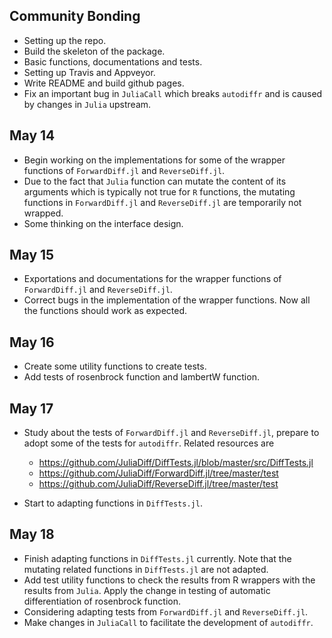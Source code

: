 ## Community Bonding

* Setting up the repo.
* Build the skeleton of the package.
* Basic functions, documentations and tests.
* Setting up Travis and Appveyor.
* Write README and build github pages.
* Fix an important bug in `JuliaCall` which breaks `autodiffr` and is caused by changes in `Julia` upstream.

## May 14

* Begin working on the implementations for some of the wrapper functions of `ForwardDiff.jl` and `ReverseDiff.jl`.
* Due to the fact that `Julia` function can mutate the  content of its arguments which is typically not true for `R` functions, the mutating functions in `ForwardDiff.jl` and `ReverseDiff.jl` are temporarily not wrapped.
* Some thinking on the interface design.

## May 15

* Exportations and documentations for the wrapper functions of `ForwardDiff.jl` and `ReverseDiff.jl`.
* Correct bugs in the implementation of the wrapper functions. Now all the functions should work as expected.

## May 16

* Create some utility functions to create tests.
* Add tests of rosenbrock function and lambertW function.

## May 17

* Study about the tests of `ForwardDiff.jl` and `ReverseDiff.jl`, prepare to adopt some of the tests for `autodiffr`. Related resources are
  * <https://github.com/JuliaDiff/DiffTests.jl/blob/master/src/DiffTests.jl>
  * <https://github.com/JuliaDiff/ForwardDiff.jl/tree/master/test>
  * <https://github.com/JuliaDiff/ReverseDiff.jl/tree/master/test>

* Start to adapting functions in `DiffTests.jl`.

## May 18

* Finish adapting functions in `DiffTests.jl` currently. Note that the mutating related functions in `DiffTests.jl` are not adapted.
* Add test utility functions to check the results from R wrappers with the results from `Julia`. Apply the change in testing of automatic differentiation of rosenbrock function.
* Considering adapting tests from `ForwardDiff.jl` and `ReverseDiff.jl`.
* Make changes in `JuliaCall` to facilitate the development of `autodiffr`.
